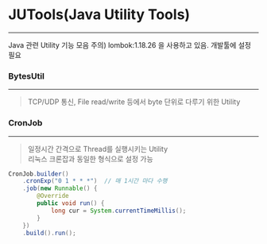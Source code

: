 # JUTools(Java Utility Tools)
-----------------------------------
Java 관련 Utility 기능 모음
주의) lombok:1.18.26 을 사용하고 있음. 개발툴에 설정 필요

### BytesUtil   
----------------------------------    
> TCP/UDP 통신, File read/write 등에서 byte 단위로 다루기 위한 Utility   

### CronJob   
----------------------------------    
> 일정시간 간격으로 Thread를 실행시키는 Utility    
> 리눅스 크론잡과 동일한 형식으로 설정 가능
```java
CronJob.builder()
    .cronExp("0 1 * * *")  // 매 1시간 마다 수행
    .job(new Runnable() {
        @Override
        public void run() {
            long cur = System.currentTimeMillis();
        }
    })
    .build().run();
```

